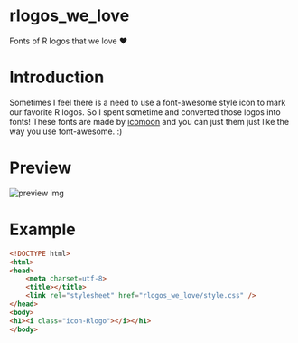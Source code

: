 # rlogos_we_love
Fonts of R logos that we love ❤️

# Introduction
Sometimes I feel there is a need to use a font-awesome style icon to mark our favorite R logos. So I spent sometime and converted those logos into fonts! These fonts are made by [icomoon](https://icomoon.io/) and you can just them just like the way you use font-awesome. :)

# Preview
![preview img](https://cloud.githubusercontent.com/assets/7014590/15507105/2a976e88-2198-11e6-81c0-efd2cb757e01.png)

# Example
```html
<!DOCTYPE html>
<html>
<head>
	<meta charset=utf-8>
	<title></title>
	<link rel="stylesheet" href="rlogos_we_love/style.css" />
</head>
<body>
<h1><i class="icon-Rlogo"></i></h1>
</body>
```
